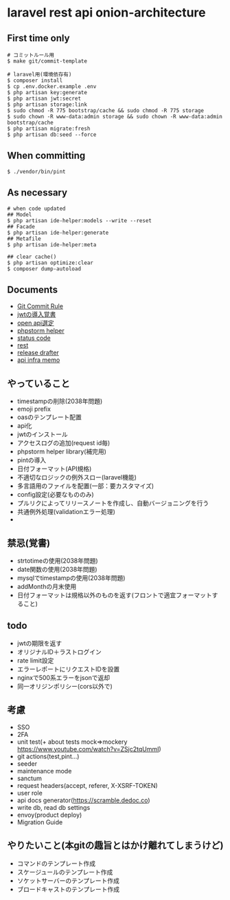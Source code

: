 # laravel rest api onion-architecture
## First time only
```shell
# コミットルール用
$ make git/commit-template

# laravel用(環境依存有)
$ composer install
$ cp .env.docker.example .env
$ php artisan key:generate
$ php artisan jwt:secret
$ php artisan storage:link
$ sudo chmod -R 775 bootstrap/cache && sudo chmod -R 775 storage
$ sudo chown -R www-data:admin storage && sudo chown -R www-data:admin bootstrap/cache
$ php artisan migrate:fresh
$ php artisan db:seed --force
```

## When committing
```shell
$ ./vendor/bin/pint
```

## As necessary
```shell
# when code updated
## Model
$ php artisan ide-helper:models --write --reset
## Facade
$ php artisan ide-helper:generate
## Metafile
$ php artisan ide-helper:meta

## clear cache()
$ php artisan optimize:clear
$ composer dump-autoload
```

## Documents
- [Git Commit Rule](./docs/markdown/git-commit.md)
- [jwtの導入覚書](./docs/markdown/jwt-install.md)
- [open api選定](./docs/markdown/about-open-api.md)
- [phpstorm helper](./docs/markdown/phpstorm-helper.md)
- [status code](./docs/markdown/statuscode.md)
- [rest](./docs/markdown/rest.md)
- [release drafter](./docs/markdown/release-drafter.md)
- [api infra memo](./docs/markdown/infra-memo.md)

## やっていること
- timestampの削除(2038年問題)
- emoji prefix
- oasのテンプレート配置
- api化
- jwtのインストール
- アクセスログの追加(request id毎)
- phpstorm helper library(補完用)
- pintの導入
- 日付フォーマット(API規格)
- 不適切なロジックの例外スロー(laravel機能)
- 多言語用のファイルを配置(一部：要カスタマイズ)
- config設定(必要なもののみ)
- プルリクによってリリースノートを作成し、自動バージョニングを行う
- 共通例外処理(validationエラー処理)
- 

## 禁忌(覚書)
- strtotimeの使用(2038年問題)
- date関数の使用(2038年問題)
- mysqlでtimestampの使用(2038年問題)
- addMonthの月末使用
- 日付フォーマットは規格以外のものを返す(フロントで適宜フォーマットすること)

## todo
- jwtの期限を返す
- オリジナルID＋ラストログイン
- rate limit設定
- エラーレポートにリクエストIDを設置
- nginxで500系エラーをjsonで返却
- 同一オリジンポリシー(cors以外で)

## 考慮
- SSO
- 2FA
- unit test(+ about tests mock=>mockery https://www.youtube.com/watch?v=ZSjc2tqUmmI)
- git actions(test,pint...)
- seeder
- maintenance mode
- sanctum
- request headers(accept, referer, X-XSRF-TOKEN)
- user role
- api docs generator(https://scramble.dedoc.co)
- write db, read db settings
- envoy(product deploy)
- Migration Guide

## やりたいこと(本gitの趣旨とはかけ離れてしまうけど)
- コマンドのテンプレート作成
- スケージュールのテンプレート作成
- ソケットサーバーのテンプレート作成
- ブロードキャストのテンプレート作成
